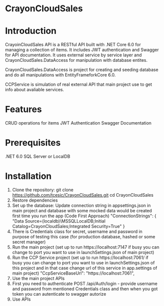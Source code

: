# CrayonCloudSales 

# Introduction
CrayoinCloudSales API is a RESTful API built with .NET Core 6.0 for managing a collection of items. It includes JWT authentication and Swagger for API documentation.
It uses external service by service layer and CrayonCloudSales.DataAccess for manipulation with database entites.

CrayonCloudSales.DataAccess is project for creating and seeding database and do all manipulations with EntityFrameforkCore 6.0.

CCPService is simulation of real external API that main project use to get info about avaliable services. 

# Features
CRUD operations for items
JWT Authentication
Swagger Documentation

# Prerequisites
.NET 6.0
SQL Server or LocalDB

# Installation
1. Clone the repository:
git clone https://github.com/tcesic/CrayonCloudSales.git
cd CrayonCloudSales
2. Restore dependencies
3. Set up the database:
Update connection string in appsettings.json in main project and database with some mocked data would be created first time you run the app (Code First Approach)
"ConnectionStrings": {
  "Data Source=(localdb)\\MSSQLLocalDB;Initial Catalog=CrayonCloudSales;Integrated Security=True"
}
4. There is Credentials class for secret, username and password in purpose of testing this case (for production database, hashed or some secret manager)
5. Run the main project (set up to run https://localhost:7147 if busy you can change to port you want to use in launchSettings.json of main project)
6. Run the CCP Service project (set up to run https://localhost:7061/ if busy you can change to port you want to use in launchSettings.json of this project and in that case change url of this service in
   app.settings of main project)
     "CcpServiceBaseUrl": "https://localhost:7061", 
8. Use the main project APIs
9. First you need to authenticate POST /api/Auth/login - provide username and password from mentioned Credentials class and then when you got token you can autenticate to swagger autorize
10. Use APIs

